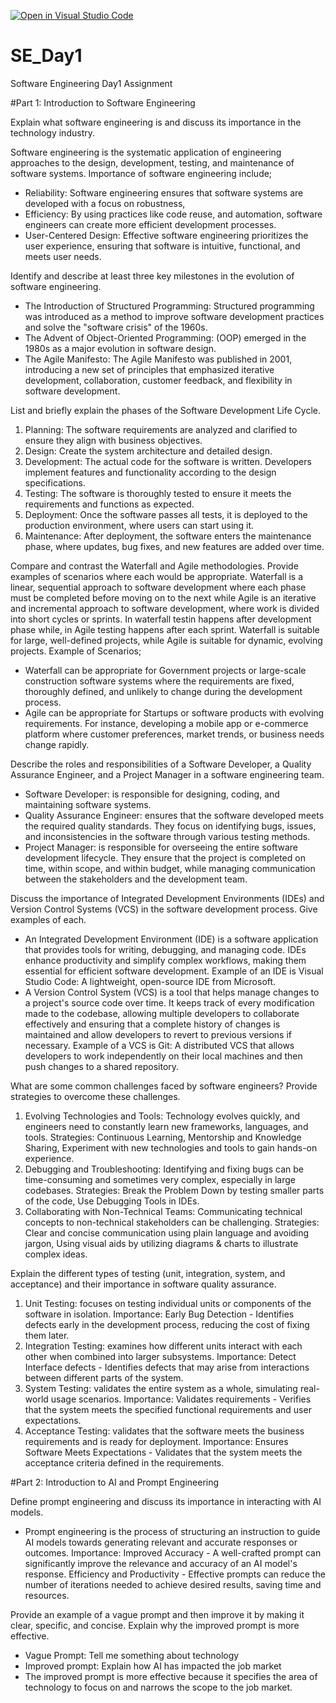 [![Open in Visual Studio Code](https://classroom.github.com/assets/open-in-vscode-2e0aaae1b6195c2367325f4f02e2d04e9abb55f0b24a779b69b11b9e10269abc.svg)](https://classroom.github.com/online_ide?assignment_repo_id=15982962&assignment_repo_type=AssignmentRepo)
# SE_Day1
Software Engineering Day1 Assignment

#Part 1: Introduction to Software Engineering

Explain what software engineering is and discuss its importance in the technology industry.

Software engineering is the systematic application of engineering approaches to the design, development, testing, and maintenance of software systems.
Importance of software engineering include;
  - Reliability: Software engineering ensures that software systems are developed with a focus on robustness,
  - Efficiency: By using practices like code reuse, and automation, software engineers can create more efficient development processes.
  - User-Centered Design: Effective software engineering prioritizes the user experience, ensuring that software is intuitive, functional, and meets user needs. 

Identify and describe at least three key milestones in the evolution of software engineering.
- The Introduction of Structured Programming: Structured programming was introduced as a method to improve software development practices and solve the "software crisis" of the 1960s.
- The Advent of Object-Oriented Programming: (OOP) emerged in the 1980s as a major evolution in software design.
- The Agile Manifesto: The Agile Manifesto was published in 2001, introducing a new set of principles that emphasized iterative development, collaboration, customer feedback, and flexibility in software development.  

List and briefly explain the phases of the Software Development Life Cycle.
1. Planning: The software requirements are analyzed and clarified to ensure they align with business objectives.
2. Design: Create the system architecture and detailed design.
3. Development: The actual code for the software is written. Developers implement features and functionality according to the design specifications.
4. Testing: The software is thoroughly tested to ensure it meets the requirements and functions as expected.
5. Deployment: Once the software passes all tests, it is deployed to the production environment, where users can start using it.
6. Maintenance: After deployment, the software enters the maintenance phase, where updates, bug fixes, and new features are added over time.

Compare and contrast the Waterfall and Agile methodologies. Provide examples of scenarios where each would be appropriate.
Waterfall is a linear, sequential approach to software development where each phase must be completed before moving on to the next while Agile is an iterative and incremental approach to software development, where work is divided into short cycles or sprints.
In waterfall testin happens after development phase while, in Agile testing happens after each sprint.
Waterfall is suitable for large, well-defined projects, while Agile is suitable for dynamic, evolving projects.
Example of Scenarios;
- Waterfall can be appropriate for Government projects or large-scale construction software systems where the requirements are fixed, thoroughly defined, and unlikely to change during the development process.
- Agile can be appropriate for Startups or software products with evolving requirements. For instance, developing a mobile app or e-commerce platform where customer preferences, market trends, or business needs change rapidly. 

Describe the roles and responsibilities of a Software Developer, a Quality Assurance Engineer, and a Project Manager in a software engineering team.
- Software Developer: is responsible for designing, coding, and maintaining software systems.
- Quality Assurance Engineer: ensures that the software developed meets the required quality standards. They focus on identifying bugs, issues, and inconsistencies in the software through various testing methods.
- Project Manager: is responsible for overseeing the entire software development lifecycle. They ensure that the project is completed on time, within scope, and within budget, while managing communication between the stakeholders and the development team.

Discuss the importance of Integrated Development Environments (IDEs) and Version Control Systems (VCS) in the software development process. Give examples of each.
- An Integrated Development Environment (IDE) is a software application that provides tools for writing, debugging, and managing code. IDEs enhance productivity and simplify complex workflows, making them essential for efficient software development.
  Example of an IDE is Visual Studio Code: A lightweight, open-source IDE from Microsoft.
- A Version Control System (VCS) is a tool that helps manage changes to a project's source code over time. It keeps track of every modification made to the codebase, allowing multiple developers to collaborate effectively and ensuring that a complete history of changes is maintained and allow developers to revert to previous versions if necessary.
  Example of a VCS is Git: A distributed VCS that allows developers to work independently on their local machines and then push changes to a shared repository. 

What are some common challenges faced by software engineers? Provide strategies to overcome these challenges.
1. Evolving Technologies and Tools: Technology evolves quickly, and engineers need to constantly learn new frameworks, languages, and tools.
   Strategies: Continuous Learning, Mentorship and Knowledge Sharing, Experiment with new technologies and tools to gain hands-on experience.
2. Debugging and Troubleshooting: Identifying and fixing bugs can be time-consuming and sometimes very complex, especially in large codebases.
   Strategies: Break the Problem Down by testing smaller parts of the code, Use Debugging Tools in IDEs.
3. Collaborating with Non-Technical Teams: Communicating technical concepts to non-technical stakeholders can be challenging.
   Strategies: Clear and concise communication using plain language and avoiding jargon, Using visual aids by utilizing diagrams & charts to illustrate complex ideas.

Explain the different types of testing (unit, integration, system, and acceptance) and their importance in software quality assurance.
1. Unit Testing: focuses on  testing individual units or components of the software in isolation.
   Importance: Early Bug Detection - Identifies defects early in the development process, reducing the cost of fixing them later.
2. Integration Testing: examines how different units interact with each other when combined into larger subsystems.
   Importance: Detect Interface defects - Identifies defects that may arise from interactions between different parts of the system.
3.  System Testing: validates the entire system as a whole, simulating real-world usage scenarios.
   Importance: Validates requirements - Verifies that the system meets the specified functional requirements and user expectations.
4. Acceptance Testing:  validates that the software meets the business requirements and is ready for deployment.
   Importance: Ensures Software Meets Expectations - Validates that the system meets the acceptance criteria defined in the requirements.


#Part 2: Introduction to AI and Prompt Engineering


Define prompt engineering and discuss its importance in interacting with AI models.
- Prompt engineering is the process of structuring an instruction to guide AI models towards generating relevant and accurate responses or outcomes.
Importance: 
Improved Accuracy - A well-crafted prompt can significantly improve the relevance and accuracy of an AI model's response.
Efficiency and Productivity - Effective prompts can reduce the number of iterations needed to achieve desired results, saving time and resources.

Provide an example of a vague prompt and then improve it by making it clear, specific, and concise. Explain why the improved prompt is more effective.
- Vague Prompt: Tell me something about technology
- Improved prompt: Explain how AI has impacted the job market
- The improved prompt is more effective because it specifies the area of technology to focus on and narrows the scope to the job market.
